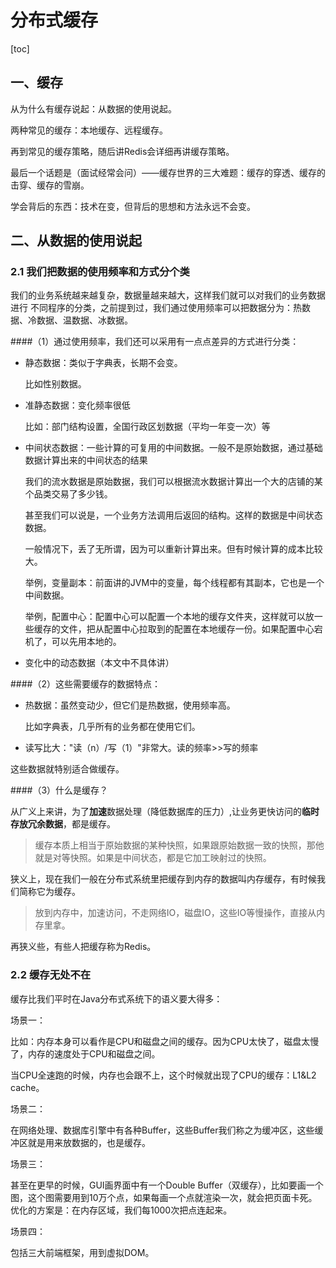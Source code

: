 # 分布式缓存

[toc]

## 一、缓存

从为什么有缓存说起：从数据的使用说起。

两种常见的缓存：本地缓存、远程缓存。

再到常见的缓存策略，随后讲Redis会详细再讲缓存策略。

最后一个话题是（面试经常会问）——缓存世界的三大难题：缓存的穿透、缓存的击穿、缓存的雪崩。

学会背后的东西：技术在变，但背后的思想和方法永远不会变。

## 二、从数据的使用说起

### 2.1 我们把数据的使用频率和方式分个类

我们的业务系统越来越复杂，数据量越来越大，这样我们就可以对我们的业务数据进行 不同程序的分类，之前提到过，我们通过使用频率可以把数据分为：热数据、冷数据、温数据、冰数据。

####（1）通过使用频率，我们还可以采用有一点点差异的方式进行分类：

- 静态数据：类似于字典表，长期不会变。

  比如性别数据。

- 准静态数据：变化频率很低

  比如：部门结构设置，全国行政区划数据（平均一年变一次）等

- 中间状态数据：一些计算的可复用的中间数据。一般不是原始数据，通过基础数据计算出来的中间状态的结果

  我们的流水数据是原始数据，我们可以根据流水数据计算出一个大的店铺的某个品类交易了多少钱。

  甚至我们可以说是，一个业务方法调用后返回的结构。这样的数据是中间状态数据。

  一般情况下，丢了无所谓，因为可以重新计算出来。但有时候计算的成本比较大。

  举例，变量副本：前面讲的JVM中的变量，每个线程都有其副本，它也是一个中间数据。

  举例，配置中心：配置中心可以配置一个本地的缓存文件夹，这样就可以放一些缓存的文件，把从配置中心拉取到的配置在本地缓存一份。如果配置中心宕机了，可以先用本地的。

- 变化中的动态数据（本文中不具体讲）

####（2）这些需要缓存的数据特点：

- 热数据：虽然变动少，但它们是热数据，使用频率高。

  比如字典表，几乎所有的业务都在使用它们。

- 读写比大："读（n）/写（1）"非常大。读的频率>>写的频率

这些数据就特别适合做缓存。

####（3）什么是缓存？

从广义上来讲，为了**加速**数据处理（降低数据库的压力）,让业务更快访问的**临时存放冗余数据**，都是缓存。

> 缓存本质上相当于原始数据的某种快照，如果跟原始数据一致的快照，那他就是对等快照。如果是中间状态，都是它加工映射过的快照。

狭义上，现在我们一般在分布式系统里把缓存到内存的数据叫内存缓存，有时候我们简称它为缓存。

> 放到内存中，加速访问，不走网络IO，磁盘IO，这些IO等慢操作，直接从内存里拿。

再狭义些，有些人把缓存称为Redis。

### 2.2  缓存无处不在

缓存比我们平时在Java分布式系统下的语义要大得多：

场景一：

比如：内存本身可以看作是CPU和磁盘之间的缓存。因为CPU太快了，磁盘太慢了，内存的速度处于CPU和磁盘之间。

当CPU全速跑的时候，内存也会跟不上，这个时候就出现了CPU的缓存：L1&L2 cache。

场景二：

在网络处理、数据库引擎中有各种Buffer，这些Buffer我们称之为缓冲区，这些缓冲区就是用来放数据的，也是缓存。

场景三：

甚至在更早的时候，GUI画界面中有一个Double Buffer（双缓存），比如要画一个图，这个图需要用到10万个点，如果每画一个点就渲染一次，就会把页面卡死。优化的方案是：在内存区域，我们每1000次把点连起来。

场景四：

包括三大前端框架，用到虚拟DOM。





